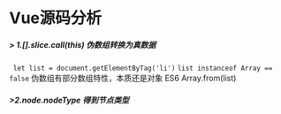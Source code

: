 # Vue源码分析
##### > 1.[].slice.call(this) 伪数组转换为真数据
` let list = document.getElementByTag('li')`
`list instanceof Array == false`
伪数组有部分数组特性，本质还是对象
ES6  Array.from(list)
##### >2.node.nodeType 得到节点类型

